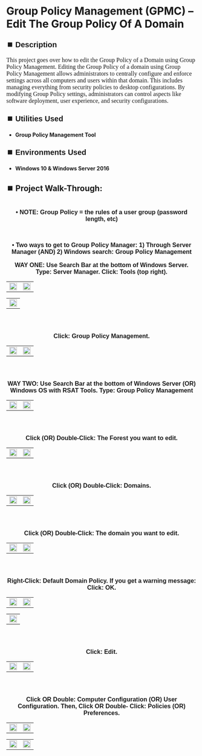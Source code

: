 <h1>Group Policy Management (GPMC) – Edit The Group Policy Of A Domain</h1>


<h2 style="font-family: Arial, sans-serif; font-size: 20px; font-weight: bold; margin-top: 24px; margin-bottom: 12px;">
⏹️ Description</h2>

<p style="font-family: Georgia, serif; font-size: 16px; margin-top: 12px; margin-bottom: 12px;">
This project goes over how to edit the Group Policy of a Domain using Group Policy Management. Editing the Group Policy of a domain using Group Policy Management allows administrators to centrally configure and enforce settings across all computers and users within that domain. This includes managing everything from security policies to desktop configurations. By modifying Group Policy settings, administrators can control aspects like software deployment, user experience, and security configurations.
</b>



<h2 style="font-family: Arial, sans-serif; font-size: 20px; font-weight: bold; margin-top: 24px; margin-bottom: 12px;">
⏹️ Utilities Used</h2>
  
<p style="font-family: Georgia, serif; font-size: 16px; margin-top: 12px; margin-bottom: 12px;">
 
 - <b>Group Policy Management Tool</b>



<h2 style="font-family: Arial, sans-serif; font-size: 20px; font-weight: bold; margin-top: 24px; margin-bottom: 12px;"> 
⏹️ Environments Used </h2>

<p style="font-family: Georgia, serif; font-size: 16px; margin-top: 12px; margin-bottom: 12px;">
 
- <b>Windows 10 & Windows Server 2016</b>



<h2 style="font-family: Arial, sans-serif; font-size: 20px; font-weight: bold; margin-top: 24px; margin-bottom: 12px;"> 
<h2>
⏹️ Project Walk-Through:</h2>
 <br/>

<div style="text-align:center;">
  <span style="font-family: Arial, sans-serif; font-size: 16px;"><b>•	NOTE: Group Policy = the rules of a user group (password length, etc)</b></span>  
<br/><br/><br/><br/>


<div style="text-align:center;">
  <span style="font-family: Arial, sans-serif; font-size: 16px;"><b>•	Two ways to get to Group Policy Manager: 1) Through Server Manager  (AND)  2) Windows search: Group Policy Management</b></span>  
<br/><br/>


<div style="text-align:center;">
  <span style="font-family: Arial, sans-serif; font-size: 16px;"><b>WAY ONE: Use Search Bar at the bottom of Windows Server.  Type: Server Manager.  Click: Tools (top right).</b></span>  
<br/>

<table>
  <tr>
    <td><img src="https://imgur.com/Hf9neXA.png" height="50%" width="100%" /></td>
    <td><img src="https://imgur.com/iGkK9it.png" height="50%" width="100%" /></td>
  </tr>
</table>

<table>
  <tr>
    <td><img src="https://imgur.com/6djpmj3.png" height="50%" width="100%" /></td>
  </tr>
</table>

<br /><br />


<div style="text-align:center;">
  <span style="font-family: Arial, sans-serif; font-size: 16px;"><b>Click: Group Policy Management.</b></span>  
<br/>

<table>
  <tr>
    <td><img src="https://imgur.com/0crc4Ze.png" height="50%" width="100%" /></td>
    <td><img src="https://imgur.com/i55NJh7.png" height="50%" width="100%" /></td>
  </tr>
</table>

<br /><br />


<div style="text-align:center;">
  <span style="font-family: Arial, sans-serif; font-size: 16px;"><b>WAY TWO: Use Search Bar at the bottom of Windows Server  (OR)  Windows OS with RSAT Tools.  Type: Group Policy Management</b></span>  
<br/>

<table>
  <tr>
    <td><img src="https://imgur.com/pPrSCrK.png" height="50%" width="100%" /></td>
    <td><img src="https://imgur.com/JlJKF0q.png" height="50%" width="100%" /></td>
  </tr>
</table>

<br /><br />


<div style="text-align:center;">
  <span style="font-family: Arial, sans-serif; font-size: 16px;"><b>Click  (OR)  Double-Click: The Forest you want to edit.</b></span>  
<br/>

<table>
  <tr>
    <td><img src="https://imgur.com/3SMPnGG.png" height="50%" width="100%" /></td>
    <td><img src="https://imgur.com/qKhhzam.png" height="50%" width="100%" /></td>
  </tr>
</table>

<br /><br />


<div style="text-align:center;">
  <span style="font-family: Arial, sans-serif; font-size: 16px;"><b>Click  (OR)  Double-Click: Domains.</b></span>  
<br/>

<table>
  <tr>
    <td><img src="https://imgur.com/IYVmByl.png" height="50%" width="100%" /></td>
    <td><img src="https://imgur.com/Jls7oHR.png" height="50%" width="100%" /></td>
  </tr>
</table>

<br /><br />


<div style="text-align:center;">
  <span style="font-family: Arial, sans-serif; font-size: 16px;"><b>Click  (OR)  Double-Click: The domain you want to edit.</b></span>  
<br/>

<table>
  <tr>
    <td><img src="https://imgur.com/hf39XOH.png" height="50%" width="100%" /></td>
    <td><img src="https://imgur.com/bxzgozW.png" height="50%" width="100%" /></td>
  </tr>
</table>

<br /><br />


<div style="text-align:center;">
  <span style="font-family: Arial, sans-serif; font-size: 16px;"><b>Right-Click: Default Domain Policy. If you get a warning message: Click: OK.</b></span>  
<br/>

<table>
  <tr>
    <td><img src="https://imgur.com/D56mpv8.png" height="50%" width="100%" /></td>
    <td><img src="https://imgur.com/pWfgS7N.png" height="50%" width="100%" /></td>
  </tr>
</table>

<table>
  <tr>
    <td><img src="https://imgur.com/hrqI7V2.png" height="50%" width="100%" /></td>
  </tr>
</table>

<br /><br />


<div style="text-align:center;">
  <span style="font-family: Arial, sans-serif; font-size: 16px;"><b>Click: Edit.</b></span>  
<br/>

<table>
  <tr>
    <td><img src="https://imgur.com/2tpGhTG.png" height="50%" width="100%" /></td>
    <td><img src="https://imgur.com/k3eucp8.png" height="50%" width="100%" /></td>
  </tr>
</table>

<br /><br />


<div style="text-align:center;">
  <span style="font-family: Arial, sans-serif; font-size: 16px;"><b>Click OR Double: Computer Configuration  (OR)  User Configuration. Then, Click OR Double- Click: Policies  (OR)  Preferences.</b></span>  
<br/>

<table>
  <tr>
    <td><img src="https://imgur.com/CdrnlaZ.png" height="50%" width="100%" /></td>
    <td><img src="https://imgur.com/lrLLnqp.png" height="50%" width="100%" /></td>
  </tr>
</table>

<table>
  <tr>
    <td><img src="https://imgur.com/FSg9e71.png" height="50%" width="100%" /></td>
    <td><img src="https://imgur.com/iN4dH2Y.png" height="50%" width="100%" /></td>
  </tr>
</table>

<br /><br />


